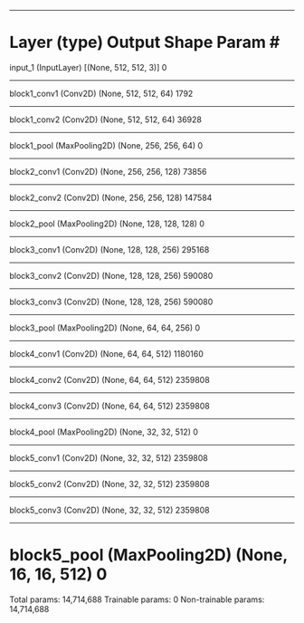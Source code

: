 _________________________________________________________________
Layer (type)                 Output Shape              Param #   
=================================================================
input_1 (InputLayer)         [(None, 512, 512, 3)]     0         
_________________________________________________________________
block1_conv1 (Conv2D)        (None, 512, 512, 64)      1792      
_________________________________________________________________
block1_conv2 (Conv2D)        (None, 512, 512, 64)      36928     
_________________________________________________________________
block1_pool (MaxPooling2D)   (None, 256, 256, 64)      0         
_________________________________________________________________
block2_conv1 (Conv2D)        (None, 256, 256, 128)     73856     
_________________________________________________________________
block2_conv2 (Conv2D)        (None, 256, 256, 128)     147584    
_________________________________________________________________
block2_pool (MaxPooling2D)   (None, 128, 128, 128)     0         
_________________________________________________________________
block3_conv1 (Conv2D)        (None, 128, 128, 256)     295168    
_________________________________________________________________
block3_conv2 (Conv2D)        (None, 128, 128, 256)     590080    
_________________________________________________________________
block3_conv3 (Conv2D)        (None, 128, 128, 256)     590080    
_________________________________________________________________
block3_pool (MaxPooling2D)   (None, 64, 64, 256)       0         
_________________________________________________________________
block4_conv1 (Conv2D)        (None, 64, 64, 512)       1180160   
_________________________________________________________________
block4_conv2 (Conv2D)        (None, 64, 64, 512)       2359808   
_________________________________________________________________
block4_conv3 (Conv2D)        (None, 64, 64, 512)       2359808   
_________________________________________________________________
block4_pool (MaxPooling2D)   (None, 32, 32, 512)       0         
_________________________________________________________________
block5_conv1 (Conv2D)        (None, 32, 32, 512)       2359808   
_________________________________________________________________
block5_conv2 (Conv2D)        (None, 32, 32, 512)       2359808   
_________________________________________________________________
block5_conv3 (Conv2D)        (None, 32, 32, 512)       2359808   
_________________________________________________________________
block5_pool (MaxPooling2D)   (None, 16, 16, 512)       0         
=================================================================
Total params: 14,714,688
Trainable params: 0
Non-trainable params: 14,714,688